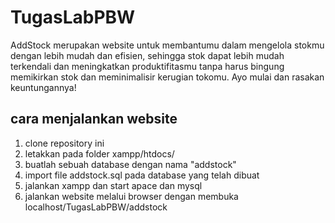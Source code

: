 # TugasLabPBW
AddStock merupakan website untuk membantumu dalam mengelola stokmu dengan lebih mudah dan efisien, sehingga stok dapat lebih mudah terkendali dan meningkatkan produktifitasmu tanpa harus bingung memikirkan stok dan meminimalisir kerugian tokomu. Ayo mulai dan rasakan keuntungannya!

## cara menjalankan website
1. clone repository ini
2. letakkan pada folder xampp/htdocs/
3. buatlah sebuah database dengan nama "addstock"
4. import file addstock.sql pada database yang telah dibuat
5. jalankan xampp dan start apace dan mysql
6. jalankan website melalui browser dengan membuka localhost/TugasLabPBW/addstock
